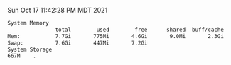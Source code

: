 Sun Oct 17 11:42:28 PM MDT 2021
```bash
System Memory
               total        used        free      shared  buff/cache   available
Mem:           7.7Gi       775Mi       4.6Gi       9.0Mi       2.3Gi       6.6Gi
Swap:          7.6Gi       447Mi       7.2Gi
System Storage
667M	.
```
